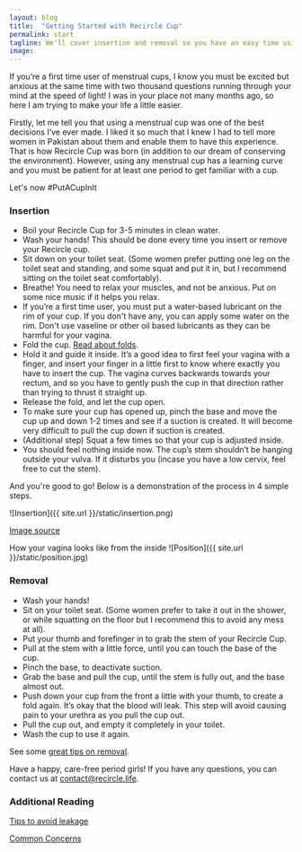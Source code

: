 ```yaml
---
layout: blog
title:  "Getting Started with Recircle Cup"
permalink: start
tagline: We'll cover insertion and removal so you have an easy time using your cup
image:
---
```


If you’re a first time user of menstrual cups, I know you must be excited but anxious at the same time with two thousand questions running through your mind at the speed of light! I was in your place not many months ago, so here I am trying to make your life a little easier.

Firstly, let me tell you that using a menstrual cup was one of the best decisions I’ve ever made. I liked it so much that I knew I had to tell more women in Pakistan about them and enable them to have this experience. That is how Recircle Cup was born (in addition to our dream of conserving the environment). However, using any menstrual cup has a learning curve and you must be patient for at least one period to get familiar with a cup.

Let's now #PutACupInIt


### Insertion

* Boil your Recircle Cup for 3-5 minutes in clean water.
* Wash your hands! This should be done every time you insert or remove your Recircle cup.
* Sit down on your toilet seat. (Some women prefer putting one leg on the toilet seat and standing, and some squat and put it in,  but I recommend sitting on the toilet seat comfortably).
* Breathe! You need to relax your muscles, and not be anxious. Put on some nice music if it helps you relax.
* If you’re a first time user, you must put a water-based lubricant on the rim of your cup. If you don't have any, you can apply
 some water on the rim. Don't use vaseline or other oil based lubricants as they can be harmful for your vagina.
* Fold the cup. [Read about folds](/folds).
* Hold it and guide it inside. It’s a good idea to first feel your vagina with a finger, and insert your finger in a little first to know where exactly you have to insert the cup. The vagina curves backwards towards your rectum, and so you have to gently push the cup in that direction rather than trying to thrust it straight up.
* Release the fold, and let the cup open.
* To make sure your cup has opened up, pinch the base and move the cup up and down 1-2 times and see if a suction is created. It will become very difficult to pull the cup down if suction is created.
* (Additional step) Squat a few times so that your cup is adjusted inside.
* You should feel nothing inside now. The cup’s stem shouldn’t be hanging outside your vulva. If it disturbs you (incase you have a low cervix, feel free to cut the stem).

And you're good to go! Below is a demonstration of the process in 4 simple steps.

![Insertion]({{ site.url }}/static/insertion.png)

[Image source](http://blog.pslove.co/a-beginners-guide-to-menstrual-cups)

How your vagina looks like from the inside
![Position]({{ site.url }}/static/position.jpg)


### Removal

* Wash your hands!
* Sit on your toilet seat. (Some women prefer to take it out in the shower, or while squatting on the floor but I recommend this to avoid any mess at all).
* Put your thumb and forefinger in to grab the stem of your Recircle Cup.
* Pull at the stem with a little force, until you can touch the base of the cup.
* Pinch the base, to deactivate suction.
* Grab the base and pull the cup, until the stem is fully out, and the base almost out.
* Push down your cup from the front a little with your thumb, to create a fold again. It’s okay that the blood will leak. This step will avoid causing pain to your urethra as you pull the cup out.
* Pull the cup out, and empty it completely in your toilet.
* Wash the cup to use it again.

See some [great tips on removal](https://www.youtube.com/watch?v=BuysKXj82Gg).

Have a happy, care-free period girls! If you have any questions, you can contact us at
[contact@recircle.life](mailto:contact@recircle.life).

### Additional Reading

[Tips to avoid leakage](/avoid-leakage)

[Common Concerns](/common-concerns)



